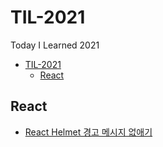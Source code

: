 # TIL-2021
Today I Learned 2021

- [TIL-2021](#til-2021)
  - [React](#react)

## React
- [React Helmet 경고 메시지 없애기](./react/react-helmet-경고-메시지-없애기.md)